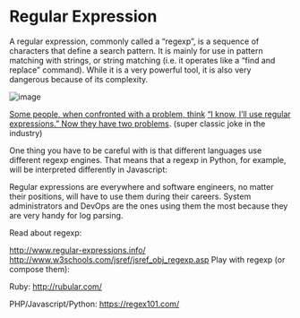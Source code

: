 # Regular Expression
A regular expression, commonly called a “regexp”, is a sequence of characters that define a search pattern.  It is mainly for use in pattern matching with strings, or string matching (i.e. it operates like a “find and replace” command). While it is a very powerful tool, it is also very dangerous because of its complexity.


![image](https://user-images.githubusercontent.com/99530400/180960701-54399b60-15bf-47c0-9e5a-f75f5e20b9db.png)


[Some people, when confronted with a problem, think](https://alx-intranet.hbtn.io/rltoken/bg6ER7JUhyuRtTu9-vpQuw) [“I know, I’ll use regular expressions.”   Now they have two problems](https://alx-intranet.hbtn.io/rltoken/bg6ER7JUhyuRtTu9-vpQuw). (super classic joke in the industry)

One thing you have to be careful with is that different languages use different regexp engines. That means that a regexp in Python, for example, will be interpreted differently in Javascript:

Regular expressions are everywhere and software engineers, no matter their positions, will have to use them during their careers. System administrators and DevOps are the ones using them the most because they are very handy for log parsing.

Read about regexp:

http://www.regular-expressions.info/
http://www.w3schools.com/jsref/jsref_obj_regexp.asp Play with regexp (or compose them):

Ruby: http://rubular.com/

PHP/Javascript/Python: https://regex101.com/
